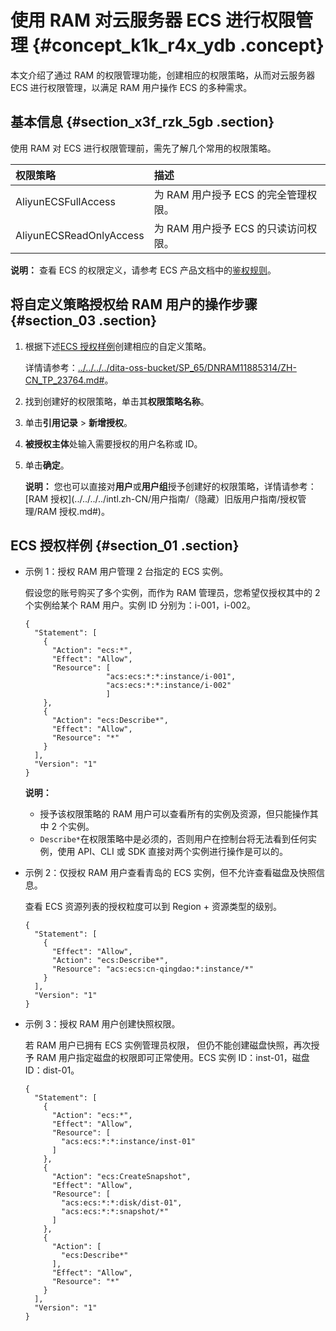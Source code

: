 # 使用 RAM 对云服务器 ECS 进行权限管理 {#concept_k1k_r4x_ydb .concept}

本文介绍了通过 RAM 的权限管理功能，创建相应的权限策略，从而对云服务器 ECS 进行权限管理，以满足 RAM 用户操作 ECS 的多种需求。

## 基本信息 {#section_x3f_rzk_5gb .section}

使用 RAM 对 ECS 进行权限管理前，需先了解几个常用的权限策略。

|权限策略|描述|
|:---|:-|
|AliyunECSFullAccess|为 RAM 用户授予 ECS 的完全管理权限。|
|AliyunECSReadOnlyAccess|为 RAM 用户授予 ECS 的只读访问权限。|

**说明：** 查看 ECS 的权限定义，请参考 ECS 产品文档中的[鉴权规则](../../../../intl.zh-CN/API参考/鉴权规则.md)。

## 将自定义策略授权给 RAM 用户的操作步骤 {#section_03 .section}

1.  根据下述[ECS 授权样例](#section_01)创建相应的自定义策略。

    详情请参考：[../../../../dita-oss-bucket/SP\_65/DNRAM11885314/ZH-CN\_TP\_23764.md\#](../../../../intl.zh-CN/用户指南/权限策略/自定义策略/创建自定义策略.md#)。

2.  找到创建好的权限策略，单击其**权限策略名称**。
3.  单击**引用记录** \> **新增授权**。
4.  **被授权主体**处输入需要授权的用户名称或 ID。
5.  单击**确定**。

    **说明：** 您也可以直接对**用户**或**用户组**授予创建好的权限策略，详情请参考：[RAM 授权](../../../../intl.zh-CN/用户指南/（隐藏）旧版用户指南/授权管理/RAM 授权.md#)。


## ECS 授权样例 {#section_01 .section}

-   示例 1：授权 RAM 用户管理 2 台指定的 ECS 实例。

    假设您的账号购买了多个实例，而作为 RAM 管理员，您希望仅授权其中的 2 个实例给某个 RAM 用户。实例 ID 分别为：i-001，i-002。

    ```
    {
      "Statement": [
        {
          "Action": "ecs:*",
          "Effect": "Allow",
          "Resource": [
                      "acs:ecs:*:*:instance/i-001",
                      "acs:ecs:*:*:instance/i-002"
                      ]
        },
        {
          "Action": "ecs:Describe*",
          "Effect": "Allow",
          "Resource": "*"
        }
      ],
      "Version": "1"
    }
    ```

    **说明：** 

    -   授予该权限策略的 RAM 用户可以查看所有的实例及资源，但只能操作其中 2 个实例。
    -   `Describe*`在权限策略中是必须的，否则用户在控制台将无法看到任何实例，使用 API、CLI 或 SDK 直接对两个实例进行操作是可以的。
-   示例 2：仅授权 RAM 用户查看青岛的 ECS 实例，但不允许查看磁盘及快照信息。

    查看 ECS 资源列表的授权粒度可以到 Region + 资源类型的级别。

    ```
    {
      "Statement": [
        {
          "Effect": "Allow",
          "Action": "ecs:Describe*",
          "Resource": "acs:ecs:cn-qingdao:*:instance/*"
        }
      ],
      "Version": "1"
    }
    ```

-   示例 3：授权 RAM 用户创建快照权限。

    若 RAM 用户已拥有 ECS 实例管理员权限， 但仍不能创建磁盘快照，再次授予 RAM 用户指定磁盘的权限即可正常使用。ECS 实例 ID：inst-01，磁盘 ID：dist-01。

    ```
    {
      "Statement": [
        {
          "Action": "ecs:*",
          "Effect": "Allow",
          "Resource": [
            "acs:ecs:*:*:instance/inst-01"
          ]
        },
        {
          "Action": "ecs:CreateSnapshot",
          "Effect": "Allow",
          "Resource": [
            "acs:ecs:*:*:disk/dist-01",
            "acs:ecs:*:*:snapshot/*"
          ]
        },
        {
          "Action": [
            "ecs:Describe*"
          ],
          "Effect": "Allow",
          "Resource": "*"
        }
      ],
      "Version": "1"
    }
    ```


